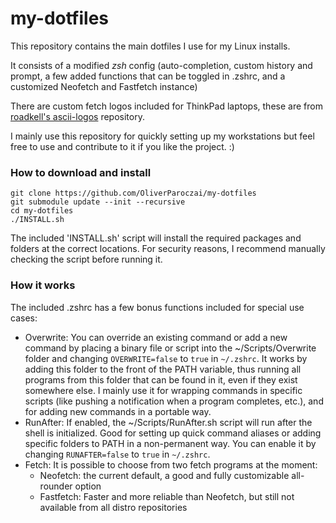 # my-dotfiles

This repository contains the main dotfiles I use for my Linux installs.

It consists of a modified *zsh* config (auto-completion, custom history and prompt, a few added functions that can be toggled in .zshrc, and a customized Neofetch and Fastfetch instance)

There are custom fetch logos included for ThinkPad laptops, these are from [roadkell's ascii-logos](https://github.com/roadkell/ascii-logos) repository.


I mainly use this repository for quickly setting up my workstations but feel free to use and contribute to it if you like the project. :)

### How to download and install

```
git clone https://github.com/OliverParoczai/my-dotfiles
git submodule update --init --recursive
cd my-dotfiles
./INSTALL.sh
```

The included 'INSTALL.sh' script will install the required packages and folders at the correct locations. For security reasons, I recommend manually checking the script before running it.

### How it works

The included .zshrc has a few bonus functions included for special use cases:

- Overwrite: You can override an existing command or add a new command by placing a binary file or script into the ~/Scripts/Overwrite folder and changing `OVERWRITE=false` to `true` in `~/.zshrc`. It works by adding this folder to the front of the PATH variable, thus running all programs from this folder that can be found in it, even if they exist somewhere else. I mainly use it for wrapping commands in specific scripts (like pushing a notification when a program completes, etc.), and for adding new commands in a portable way.
- RunAfter: If enabled, the ~/Scripts/RunAfter.sh script will run after the shell is initialized. Good for setting up quick command aliases or adding specific folders to PATH in a non-permanent way. You can enable it by changing `RUNAFTER=false` to `true` in `~/.zshrc`.
- Fetch: It is possible to choose from two fetch programs at the moment:
    - Neofetch: the current default, a good and fully customizable all-rounder option
    - Fastfetch: Faster and more reliable than Neofetch, but still not available from all distro repositories